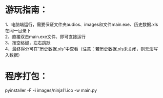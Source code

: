# 游玩指南：

1、电脑端运行，需要保证文件夹audios、images和文件main.exe、历史数据.xls在同一目录下  
2、直接双击main.exe文件，即可直接运行  
3、按空格键，左右跳跃  
4、最终得分可在“历史数据.xls”中查看（注意：若历史数据.xls未关闭，则无法写入数据）  
# 程序打包：
pyinstaller -F -i images/ninja11.ico -w main.py